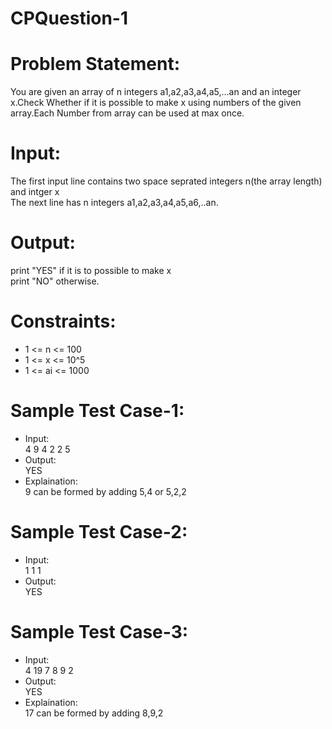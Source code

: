 # CPQuestion-1

# Problem Statement:
  You are given an array of n integers a1,a2,a3,a4,a5,...an and an integer x.Check Whether if it is possible to make x using numbers of the given array.Each Number from array can be used at max once.
  
# Input:
  The first input line contains two space seprated integers n(the array length) and intger x<br>
  The next line has n integers a1,a2,a3,a4,a5,a6,..an.

# Output:
  print "YES" if it is to possible to make x<br>
  print "NO" otherwise.
 
# Constraints:
  - 1 <= n <= 100
  - 1 <= x <= 10^5
  - 1 <= ai <= 1000
# Sample Test Case-1:
- Input:<br>
  4 9 
  4 2 2 5
- Output:<br>
  YES
- Explaination:<br>
  9 can be formed by adding 5,4 or 5,2,2
   
# Sample Test Case-2:
- Input:<br>
  1 1 
  1
- Output:<br>
  YES
  
 # Sample Test Case-3:
 - Input:<br>
   4 19
   7 8 9 2
 - Output:<br>
   YES
 - Explaination:<br>
   17 can be formed by adding 8,9,2
   
